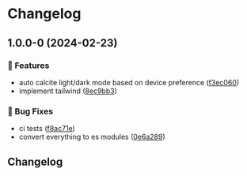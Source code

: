# Changelog

## 1.0.0-0 (2024-02-23)


### 🚀 Features

* auto calcite light/dark mode based on device preference ([f3ec060](https://github.com/agrc/wfrc-bike-map/commit/f3ec060db48e067af84dd7a36e36d0108e6de9b1))
* implement tailwind ([8ec9bb3](https://github.com/agrc/wfrc-bike-map/commit/8ec9bb39ca6b160afe6b3ce35e503c464b4fdecc))


### 🐛 Bug Fixes

* ci tests ([f8ac71e](https://github.com/agrc/wfrc-bike-map/commit/f8ac71e18e0be48f262c756e3f5ce2eff28d2045))
* convert everything to es modules ([0e6a289](https://github.com/agrc/wfrc-bike-map/commit/0e6a289f6bffb9dc149008a64039fe2c02799de8))

## Changelog
